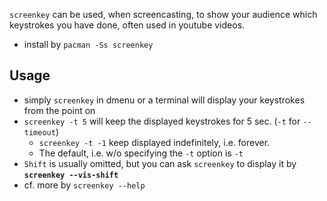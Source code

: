 `screenkey` can be used, when screencasting, to show your audience which
keystrokes you have done, often used in youtube videos.
- install by `pacman -Ss screenkey`


## Usage
- simply `screenkey` in dmenu or a terminal will display your keystrokes from the point on
- `screenkey -t 5` will keep the displayed keystrokes for 5 sec. (`-t` for `--timeout`)
  - `screenkey -t -1` keep displayed indefinitely, i.e. forever.
  - The default, i.e. w/o specifying the `-t` option is `-t `
- `Shift` is usually omitted, but you can ask `screenkey` to display it by **`screenkey --vis-shift`**
- cf. more by `screenkey --help`
